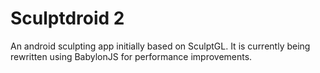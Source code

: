# Sculptdroid 2

An android sculpting app initially based on SculptGL. It is currently being rewritten using BabylonJS for performance improvements.
